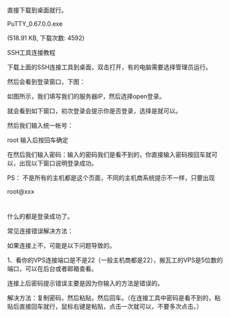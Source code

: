 直接下载到桌面就行。

 PuTTY_0.67.0.0.exe

(518.91 KB, 下载次数: 4592)


SSH工具连接教程

下载上面的SSH连接工具到桌面，双击打开，有的电脑需要选择管理员运行。

然后会看到登录窗口，下图：
 

如图所示，我们填写我们的服务器IP，然后选择open登录。

就会看到如下窗口，初次登录会提示你是否登录，选择是就可以。
 

然后我们输入统一帐号：

root
输入后按回车确定

在然后我们输入密码：输入的密码我们是看不到的，你直接输入密码按回车就可以，出现以下窗口说明登录成功。





PS：
不是所有的主机都是这个页面，不同的主机商系统提示不一样，只要出现

root@xxx
#
什么的都是登录成功了。


常见连接错误解决方法：


如果连接上不，可能是以下问题导致的。

1、看你的VPS连接端口是不是22（一般主机商都是22），搬瓦工的VPS是5位数的端口，可以在后台或者邮箱查看。


连接上后密码提示错误主要是因为你输入的方法是错误的。

解决方法：复制密码，然后粘贴，然后回车。（在连接工具中密码是看不到的，粘贴后直接回车就行，鼠标右键是粘贴，点击一次就可以，不要多次点击。）
